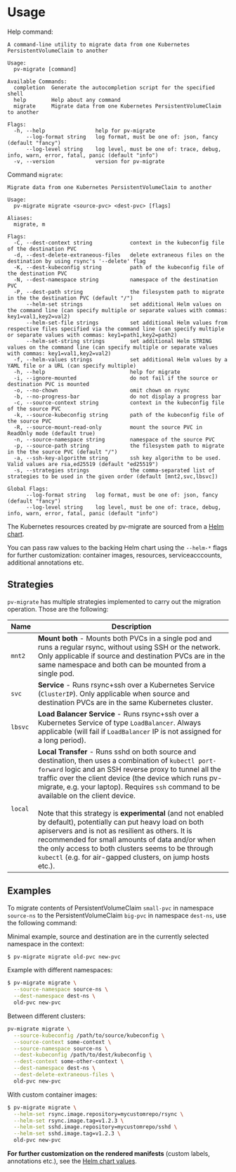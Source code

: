 # Usage

Help command:
```
A command-line utility to migrate data from one Kubernetes PersistentVolumeClaim to another

Usage:
  pv-migrate [command]

Available Commands:
  completion  Generate the autocompletion script for the specified shell
  help        Help about any command
  migrate     Migrate data from one Kubernetes PersistentVolumeClaim to another

Flags:
  -h, --help                help for pv-migrate
      --log-format string   log format, must be one of: json, fancy (default "fancy")
      --log-level string    log level, must be one of: trace, debug, info, warn, error, fatal, panic (default "info")
  -v, --version             version for pv-migrate
```


Command `migrate`:
```
Migrate data from one Kubernetes PersistentVolumeClaim to another

Usage:
  pv-migrate migrate <source-pvc> <dest-pvc> [flags]

Aliases:
  migrate, m

Flags:
  -C, --dest-context string            context in the kubeconfig file of the destination PVC
  -d, --dest-delete-extraneous-files   delete extraneous files on the destination by using rsync's '--delete' flag
  -K, --dest-kubeconfig string         path of the kubeconfig file of the destination PVC
  -N, --dest-namespace string          namespace of the destination PVC
  -P, --dest-path string               the filesystem path to migrate in the the destination PVC (default "/")
      --helm-set strings               set additional Helm values on the command line (can specify multiple or separate values with commas: key1=val1,key2=val2)
      --helm-set-file strings          set additional Helm values from respective files specified via the command line (can specify multiple or separate values with commas: key1=path1,key2=path2)
      --helm-set-string strings        set additional Helm STRING values on the command line (can specify multiple or separate values with commas: key1=val1,key2=val2)
  -f, --helm-values strings            set additional Helm values by a YAML file or a URL (can specify multiple)
  -h, --help                           help for migrate
  -i, --ignore-mounted                 do not fail if the source or destination PVC is mounted
  -o, --no-chown                       omit chown on rsync
  -b, --no-progress-bar                do not display a progress bar
  -c, --source-context string          context in the kubeconfig file of the source PVC
  -k, --source-kubeconfig string       path of the kubeconfig file of the source PVC
  -R, --source-mount-read-only         mount the source PVC in ReadOnly mode (default true)
  -n, --source-namespace string        namespace of the source PVC
  -p, --source-path string             the filesystem path to migrate in the the source PVC (default "/")
  -a, --ssh-key-algorithm string       ssh key algorithm to be used. Valid values are rsa,ed25519 (default "ed25519")
  -s, --strategies strings             the comma-separated list of strategies to be used in the given order (default [mnt2,svc,lbsvc])

Global Flags:
      --log-format string   log format, must be one of: json, fancy (default "fancy")
      --log-level string    log level, must be one of: trace, debug, info, warn, error, fatal, panic (default "info")
```

The Kubernetes resources created by pv-migrate are sourced from a [Helm chart](helm/pv-migrate).

You can pass raw values to the backing Helm chart
using the `--helm-*` flags for further customization: container images,
resources, serviceacccounts, additional annotations etc.

## Strategies

`pv-migrate` has multiple strategies implemented to carry out the migration operation. Those are the following:

| Name    | Description                                                                                                                                                                                                                                                                                                                                                                                                                                                                                                                                                                                                                                                             |
|---------|-------------------------------------------------------------------------------------------------------------------------------------------------------------------------------------------------------------------------------------------------------------------------------------------------------------------------------------------------------------------------------------------------------------------------------------------------------------------------------------------------------------------------------------------------------------------------------------------------------------------------------------------------------------------------|
| `mnt2`  | **Mount both** - Mounts both PVCs in a single pod and runs a regular rsync, without using SSH or the network. Only applicable if source and destination PVCs are in the same namespace and both can be mounted from a single pod.                                                                                                                                                                                                                                                                                                                                                                                                                                       |
| `svc`   | **Service** - Runs rsync+ssh over a Kubernetes Service (`ClusterIP`). Only applicable when source and destination PVCs are in the same Kubernetes cluster.                                                                                                                                                                                                                                                                                                                                                                                                                                                                                                              |
| `lbsvc` | **Load Balancer Service** - Runs rsync+ssh over a Kubernetes Service of type `LoadBalancer`. Always applicable (will fail if `LoadBalancer` IP is not assigned for a long period).                                                                                                                                                                                                                                                                                                                                                                                                                                                                                      |
| `local` | **Local Transfer** - Runs sshd on both source and destination, then uses a combination of `kubectl port-forward` logic and an SSH reverse proxy to tunnel all the traffic over the client device (the device which runs pv-migrate, e.g. your laptop). Requires `ssh` command to be available on the client device. <br/><br/>Note that this strategy is **experimental** (and not enabled by default), potentially can put heavy load on both apiservers and is not as resilient as others. It is recommended for small amounts of data and/or when the only access to both clusters seems to be through `kubectl` (e.g. for air-gapped clusters, on jump hosts etc.). |

## Examples

To migrate contents of PersistentVolumeClaim `small-pvc` in namespace `source-ns`
to the PersistentVolumeClaim `big-pvc` in namespace `dest-ns`, use the following command:

Minimal example, source and destination are in the currently selected namespace in the context:
```bash
$ pv-migrate migrate old-pvc new-pvc
```

Example with different namespaces:
```bash
$ pv-migrate migrate \
  --source-namespace source-ns \
  --dest-namespace dest-ns \
  old-pvc new-pvc
```

Between different clusters:
```bash
pv-migrate migrate \
  --source-kubeconfig /path/to/source/kubeconfig \
  --source-context some-context \
  --source-namespace source-ns \
  --dest-kubeconfig /path/to/dest/kubeconfig \
  --dest-context some-other-context \
  --dest-namespace dest-ns \
  --dest-delete-extraneous-files \
  old-pvc new-pvc
```

With custom container images:
```bash
$ pv-migrate migrate \
  --helm-set rsync.image.repository=mycustomrepo/rsync \
  --helm-set rsync.image.tag=v1.2.3 \
  --helm-set sshd.image.repository=mycustomrepo/sshd \
  --helm-set sshd.image.tag=v1.2.3 \
  old-pvc new-pvc
```

**For further customization on the rendered manifests** (custom labels, annotations etc.), see the [Helm chart values](https://github.com/utkuozdemir/pv-migrate/tree/master/helm/pv-migrate).

